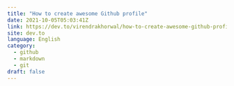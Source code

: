 ```yaml
---
title: "How to create awesome Github profile"
date: 2021-10-05T05:03:41Z
link: https://dev.to/virendrakhorwal/how-to-create-awesome-github-profile-1g4a?utm_medium=RSS&utm_source=news.12bit.vn
site: dev.to
language: English
category:
  - github
  - markdown
  - git
draft: false
---
```

